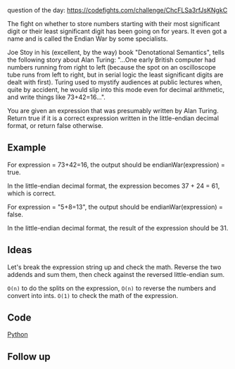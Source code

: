 question of the day: https://codefights.com/challenge/ChcFLSa3rfJsKNgkC

The fight on whether to store numbers starting with their most 
significant digit or their least significant digit has been going 
on for years. It even got a name and is called the Endian War by 
some specialists.

Joe Stoy in his (excellent, by the way) book "Denotational Semantics",
tells the following story about Alan Turing: "...One early British
computer had numbers running from right to left (because the spot
on an oscilloscope tube runs from left to right, but in serial
logic the least significant digits are dealt with first). Turing
used to mystify audiences at public lectures when, quite by 
accident, he would slip into this mode even for decimal arithmetic,
and write things like 73+42=16...".

You are given an expression that was presumably written by Alan Turing.
Return true if it is a correct expression written in the little-endian
decimal format, or return false otherwise.

## Example

For expression = 73+42=16, the output should be
endianWar(expression) = true.

In the little-endian decimal format, the expression becomes
37 + 24 = 61, which is correct.

For expression = "5+8=13", the output should be
endianWar(expression) = false.

In the little-endian decimal format, the result of the expression should
be 31.

## Ideas

Let's break the expression string up and check the math. Reverse the
two addends and sum them, then check against the reversed little-endian
sum.

`O(n)` to do the splits on the expression, `O(n)` to reverse the numbers
and convert into ints. `O(1)` to check the math of the expression.

## Code

[Python](./endianWars.py)

## Follow up
